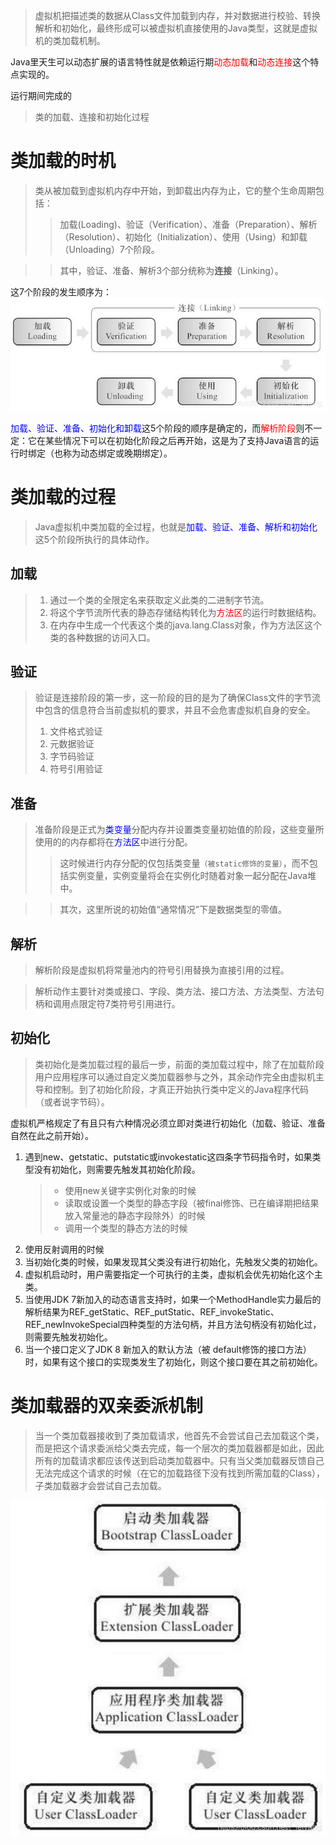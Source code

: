 
> 虚拟机把描述类的数据从Class文件加载到内存，并对数据进行校验、转换解析和初始化，最终形成可以被虚拟机直接使用的Java类型，这就是虚拟机的类加载机制。

Java里天生可以动态扩展的语言特性就是依赖运行期<font color=red>动态加载</font>和<font color=red>动态连接</font>这个特点实现的。

运行期间完成的
> 类的加载、连接和初始化过程
# 类加载的时机
> 类从被加载到虚拟机内存中开始，到卸载出内存为止，它的整个生命周期包括：
>> 加载(Loading)、验证（Verification）、准备（Preparation）、解析（Resolution）、初始化（Initialization）、使用（Using）和卸载（Unloading）7个阶段。

>> 其中，验证、准备、解析3个部分统称为**连接**（Linking）。

这7个阶段的发生顺序为：
![](image/jvm-class-load-tipe.jpeg)

<font color=blue>加载、验证、准备、初始化和卸载</font>这5个阶段的顺序是确定的，而<font color=red>解析阶段</font>则不一定：它在某些情况下可以在初始化阶段之后再开始，这是为了支持Java语言的运行时绑定（也称为动态绑定或晚期绑定）。

# 类加载的过程
> Java虚拟机中类加载的全过程，也就是<font color=blue>加载、验证、准备、解析和初始化</font>这5个阶段所执行的具体动作。
## 加载
> 1. 通过一个类的全限定名来获取定义此类的二进制字节流。
> 2. 将这个字节流所代表的静态存储结构转化为<font color=red>方法区</font>的运行时数据结构。
> 2. 在内存中生成一个代表这个类的java.lang.Class对象，作为方法区这个类的各种数据的访问入口。
## 验证
> 验证是连接阶段的第一步，这一阶段的目的是为了确保Class文件的字节流中包含的信息符合当前虚拟机的要求，并且不会危害虚拟机自身的安全。
> 1. 文件格式验证
> 2. 元数据验证
> 3. 字节码验证
> 4. 符号引用验证
## 准备
> 准备阶段是正式为<font color=blue>类变量</font>分配内存并设置类变量初始值的阶段，这些变量所使用的的内存都将在<font color=blue>方法区</font>中进行分配。
>>这时候进行内存分配的仅包括类变量`（被static修饰的变量）`，而不包括实例变量，实例变量将会在实例化时随着对象一起分配在Java堆中。

>>其次，这里所说的初始值“通常情况”下是数据类型的零值。

## 解析
> 解析阶段是虚拟机将常量池内的符号引用替换为直接引用的过程。

> 解析动作主要针对类或接口、字段、类方法、接口方法、方法类型、方法句柄和调用点限定符7类符号引用进行。
## 初始化
> 类初始化是类加载过程的最后一步，前面的类加载过程中，除了在加载阶段用户应用程序可以通过自定义类加载器参与之外，其余动作完全由虚拟机主导和控制。到了初始化阶段，才真正开始执行类中定义的Java程序代码（或者说字节码）。

虚拟机严格规定了有且只有六种情况必须立即对类进行初始化（加载、验证、准备自然在此之前开始）。
1. 遇到new、getstatic、putstatic或invokestatic这四条字节码指令时，如果类型没有初始化，则需要先触发其初始化阶段。
    > - 使用new关键字实例化对象的时候
    > - 读取或设置一个类型的静态字段（被final修饰、已在编译期把结果放入常量池的静态字段除外）的时候
    > - 调用一个类型的静态方法的时候
2. 使用反射调用的时候
3. 当初始化类的时候，如果发现其父类没有进行初始化，先触发父类的初始化。
4. 虚拟机启动时，用户需要指定一个可执行的主类，虚拟机会优先初始化这个主类。
5. 当使用JDK 7新加入的动态语言支持时，如果一个MethodHandle实力最后的解析结果为REF_getStatic、REF_putStatic、REF_invokeStatic、REF_newInvokeSpecial四种类型的方法句柄，并且方法句柄没有初始化过，则需要先触发初始化。
6. 当一个接口定义了JDK 8 新加入的默认方法（被 default修饰的接口方法）时，如果有这个接口的实现类发生了初始化，则这个接口要在其之前初始化。

# 类加载器的双亲委派机制
> 当一个类加载器接收到了类加载请求，他首先不会尝试自己去加载这个类，而是把这个请求委派给父类去完成，每一个层次的类加载器都是如此，因此所有的加载请求都应该传送到启动类加载器中。只有当父类加载器反馈自己无法完成这个请求的时候（在它的加载路径下没有找到所需加载的Class），子类加载器才会尝试自己去加载。

![](image/jvm-class-parent-delegate-module.jpeg)
